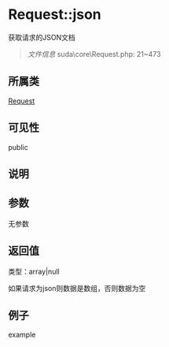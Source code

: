 # Request::json

获取请求的JSON文档

> *文件信息* suda\core\Request.php: 21~473

## 所属类 

[Request](../Request.md)

## 可见性

 public 

## 说明




## 参数


无参数


## 返回值

类型：array|null

 如果请求为json则数据是数组，否则数据为空



## 例子

example